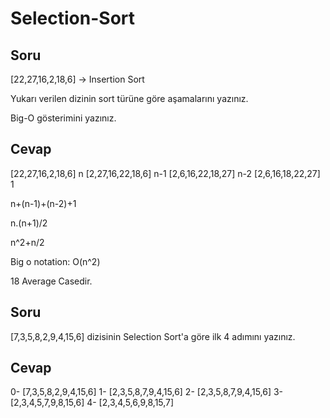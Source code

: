# Selection-Sort

## Soru

[22,27,16,2,18,6] -> Insertion Sort

Yukarı verilen dizinin sort türüne göre aşamalarını yazınız.

Big-O gösterimini yazınız.



## Cevap

[22,27,16,2,18,6] n
[2,27,16,22,18,6] n-1
[2,6,16,22,18,27] n-2
[2,6,16,18,22,27] 1

n+(n-1)+(n-2)+1

n.(n+1)/2

n^2+n/2

Big o notation: O(n^2)

18 Average Casedir.

## Soru

[7,3,5,8,2,9,4,15,6] dizisinin Selection Sort'a göre ilk 4 adımını yazınız.

## Cevap
0- [7,3,5,8,2,9,4,15,6]
1- [2,3,5,8,7,9,4,15,6]
2- [2,3,5,8,7,9,4,15,6]
3- [2,3,4,5,7,9,8,15,6]
4- [2,3,4,5,6,9,8,15,7]
